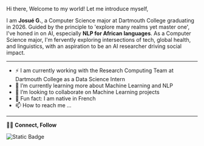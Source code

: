 Hi there, Welcome to my world!
Let me introduce myself,

I am **Josué G.**, a Computer Science major at Dartmouth College graduating in 2026. Guided by the principle to 'explore many realms yet master one', I've honed in on AI, especially **NLP for African languages**. As a Computer Science major, I'm fervently exploring intersections of tech, global health, and linguistics, with an aspiration to be an AI researcher driving social impact.

----------------------------------------------------------------------------------------------------------------------------------------------------------------------------------

- ⚡️ I am currently working with the Research Computing Team at Dartmouth College as a Data Science Intern 
- 👀 I’m currently learning more about Machine Learning and NLP
- 🌱 I’m looking to collaborate on Machine Learning projects
- 💞️ Fun fact: I am native in French
- 📫 How to reach me ...
-----------------------------------------------------------------------------------------------------------------------------------------------------------------------------------
🤝🏻 **Connect, Follow** 

![Static Badge](https://img.shields.io/badge/LINKEDIN-blue?logo=linkedin&link=https%3A%2F%2Fwww.linkedin.com%2Fin%2Fjosu%C3%A9-f-godeme-58abb2196%2F)


<!---
FrejusGdm/FrejusGdm is a ✨ special ✨ repository because its `README.md` (this file) appears on your GitHub profile.
You can click the Preview link to take a look at your changes.
--->
